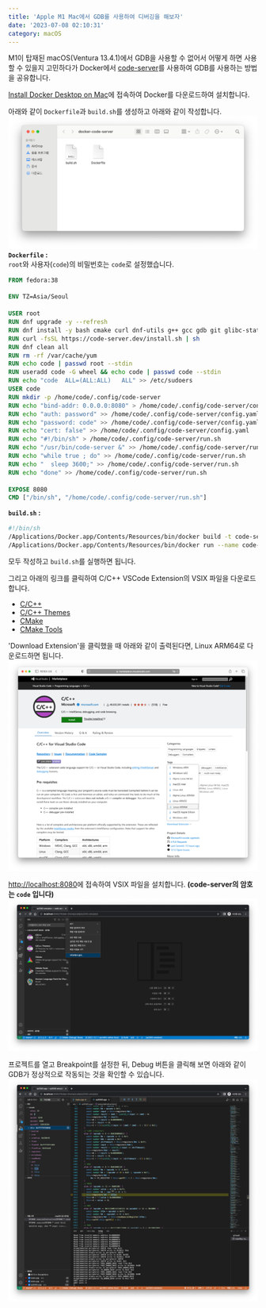 ```yaml
---
title: 'Apple M1 Mac에서 GDB를 사용하여 디버깅을 해보자'
date: '2023-07-08 02:10:31'
category: macOS
---
```


M1이 탑재된 macOS(Ventura 13.4.1)에서 GDB을 사용할 수 없어서 어떻게 하면 사용할 수 있을지 고민하다가 Docker에서 [code-server](https://github.com/coder/code-server)를 사용하여 GDB를 사용하는 방법을 공유합니다.

[Install Docker Desktop on Mac](https://docs.docker.com/desktop/install/mac-install)에 접속하여 Docker를 다운로드하여 설치합니다.

아래와 같이 `Dockerfile`과 `build.sh`를 생성하고 아래와 같이 작성합니다.  
![Dockerfile](/assets/image/2023-07-08-Debugging-using-GDB-on-Apple-M1-Mac/2023-07-08-Debugging-using-GDB-on-Apple-M1-Mac_1.png)  
**`Dockerfile` :**  
`root`와 사용자(`code`)의 비밀번호는 `code`로 설정했습니다.  
```dockerfile
FROM fedora:38

ENV TZ=Asia/Seoul

USER root
RUN dnf upgrade -y --refresh
RUN dnf install -y bash cmake curl dnf-utils g++ gcc gdb git glibc-static gnupg2 libstdc++-static passwd wget
RUN curl -fsSL https://code-server.dev/install.sh | sh
RUN dnf clean all
RUN rm -rf /var/cache/yum
RUN echo code | passwd root --stdin
RUN useradd code -G wheel && echo code | passwd code --stdin
RUN echo "code	ALL=(ALL:ALL)	ALL" >> /etc/sudoers
USER code
RUN mkdir -p /home/code/.config/code-server
RUN echo "bind-addr: 0.0.0.0:8080" > /home/code/.config/code-server/config.yaml
RUN echo "auth: password" >> /home/code/.config/code-server/config.yaml
RUN echo "password: code" >> /home/code/.config/code-server/config.yaml
RUN echo "cert: false" >> /home/code/.config/code-server/config.yaml
RUN echo "#!/bin/sh" > /home/code/.config/code-server/run.sh
RUN echo "/usr/bin/code-server &" >> /home/code/.config/code-server/run.sh
RUN echo "while true ; do" >> /home/code/.config/code-server/run.sh
RUN echo "  sleep 3600;" >> /home/code/.config/code-server/run.sh
RUN echo "done" >> /home/code/.config/code-server/run.sh

EXPOSE 8080
CMD ["/bin/sh", "/home/code/.config/code-server/run.sh"]
```

**`build.sh` :**  
```sh
#!/bin/sh
/Applications/Docker.app/Contents/Resources/bin/docker build -t code-server:1.0.0 .
/Applications/Docker.app/Contents/Resources/bin/docker run --name code-server --cap-add=SYS_PTRACE --security-opt="seccomp=unconfined" --tmpfs /tmp -d -dit -p 8080:8080 -i -t --restart always code-server:1.0.0
```

모두 작성하고 `build.sh`를 실행하면 됩니다.

그리고 아래의 링크를 클릭하여 C/C++ VSCode Extension의 VSIX 파일을 다운로드 합니다.
- [C/C++](https://marketplace.visualstudio.com/items?itemName=ms-vscode.cpptools)
- [C/C++ Themes](https://marketplace.visualstudio.com/items?itemName=ms-vscode.cpptools-themes)
- [CMake](https://marketplace.visualstudio.com/items?itemName=twxs.cmake)
- [CMake Tools](https://marketplace.visualstudio.com/items?itemName=ms-vscode.cmake-tools)

'Download Extension'을 클릭했을 때 아래와 같이 출력된다면, Linux ARM64로 다운로드하면 됩니다.
![C/C++ VSCode Extension Download](/assets/image/2023-07-08-Debugging-using-GDB-on-Apple-M1-Mac/2023-07-08-Debugging-using-GDB-on-Apple-M1-Mac_2.png)

[http://localhost:8080](http://localhost:8080)에 접속하여 VSIX 파일을 설치합니다. **(code-server의 암호는 `code` 입니다)**
![C/C++ VSCode Extension Install](/assets/image/2023-07-08-Debugging-using-GDB-on-Apple-M1-Mac/2023-07-08-Debugging-using-GDB-on-Apple-M1-Mac_3.png)

프로젝트를 열고 Breakpoint를 설정한 뒤, Debug 버튼을 클릭해 보면 아래와 같이 GDB가 정상적으로 작동되는 것을 확인할 수 있습니다.
![GDB Debugging](/assets/image/2023-07-08-Debugging-using-GDB-on-Apple-M1-Mac/2023-07-08-Debugging-using-GDB-on-Apple-M1-Mac_4.png)